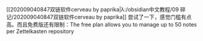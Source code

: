 [[202009040847双链软件cerveau by paprika|λ:/obsidian中文教程/09 碎记/202009040847双链软件cerveau by paprika]]
尝试了一下，感觉门槛有点高。而且免费版还有限制：The free plan allows you to manage up to 50 notes per Zettelkasten repository
